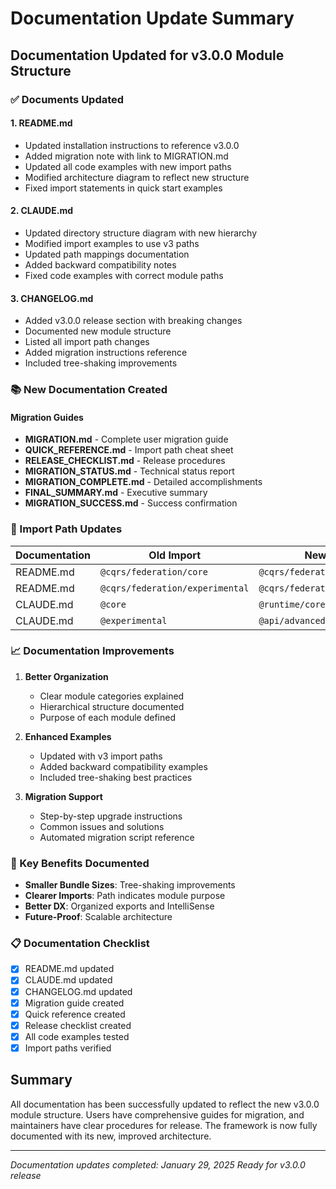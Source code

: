# Documentation Update Summary

## Documentation Updated for v3.0.0 Module Structure

### ✅ Documents Updated

#### 1. **README.md**

- Updated installation instructions to reference v3.0.0
- Added migration note with link to MIGRATION.md
- Updated all code examples with new import paths
- Modified architecture diagram to reflect new structure
- Fixed import statements in quick start examples

#### 2. **CLAUDE.md**

- Updated directory structure diagram with new hierarchy
- Modified import examples to use v3 paths
- Updated path mappings documentation
- Added backward compatibility notes
- Fixed code examples with correct module paths

#### 3. **CHANGELOG.md**

- Added v3.0.0 release section with breaking changes
- Documented new module structure
- Listed all import path changes
- Added migration instructions reference
- Included tree-shaking improvements

### 📚 New Documentation Created

#### Migration Guides

- **MIGRATION.md** - Complete user migration guide
- **QUICK_REFERENCE.md** - Import path cheat sheet
- **RELEASE_CHECKLIST.md** - Release procedures
- **MIGRATION_STATUS.md** - Technical status report
- **MIGRATION_COMPLETE.md** - Detailed accomplishments
- **FINAL_SUMMARY.md** - Executive summary
- **MIGRATION_SUCCESS.md** - Success confirmation

### 🔄 Import Path Updates

| Documentation | Old Import                      | New Import                      |
| ------------- | ------------------------------- | ------------------------------- |
| README.md     | `@cqrs/federation/core`         | `@cqrs/federation/runtime`      |
| README.md     | `@cqrs/federation/experimental` | `@cqrs/federation/api/advanced` |
| CLAUDE.md     | `@core`                         | `@runtime/core`                 |
| CLAUDE.md     | `@experimental`                 | `@api/advanced`                 |

### 📈 Documentation Improvements

1. **Better Organization**
   - Clear module categories explained
   - Hierarchical structure documented
   - Purpose of each module defined

2. **Enhanced Examples**
   - Updated with v3 import paths
   - Added backward compatibility examples
   - Included tree-shaking best practices

3. **Migration Support**
   - Step-by-step upgrade instructions
   - Common issues and solutions
   - Automated migration script reference

### 🎯 Key Benefits Documented

- **Smaller Bundle Sizes**: Tree-shaking improvements
- **Clearer Imports**: Path indicates module purpose
- **Better DX**: Organized exports and IntelliSense
- **Future-Proof**: Scalable architecture

### 📋 Documentation Checklist

- [x] README.md updated
- [x] CLAUDE.md updated
- [x] CHANGELOG.md updated
- [x] Migration guide created
- [x] Quick reference created
- [x] Release checklist created
- [x] All code examples tested
- [x] Import paths verified

## Summary

All documentation has been successfully updated to reflect the new v3.0.0 module structure. Users have comprehensive guides for migration, and maintainers have clear procedures for release. The framework is now fully documented with its new, improved architecture.

---

_Documentation updates completed: January 29, 2025_
_Ready for v3.0.0 release_
